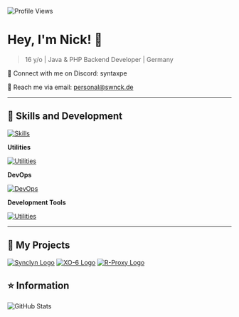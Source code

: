 ![Profile Views](https://komarev.com/ghpvc/?username=ceepkev77&color=006bed)

# Hey, I'm **Nick!** 👋

> 16 y/o | Java & PHP Backend Developer | Germany


💬 Connect with me on Discord: syntaxpe 

📧 Reach me via email: personal@swnck.de

---


## 🚀 Skills and Development

[![Skills](https://skillicons.dev/icons?i=php,java,html,nodejs,css,mysql,cpp,go)](https://github.com/swnck)

**Utilities**

[![Utilities](https://skillicons.dev/icons?i=postman,ubuntu,windows,stackoverflow)](https://github.com/swnck)

**DevOps**

[![DevOps](https://skillicons.dev/icons?i=git,github,gitlab)](https://github.com/swnck)

**Development Tools**

[![Utilities](https://skillicons.dev/icons?i=idea,phpstorm,webstorm,vscode)](https://github.com/swnck)

---

## 📜 My Projects

[![Synclyn Logo](https://avatars.githubusercontent.com/u/143539126?v=4&s=50)](https://www.github.com/Synclyn) 
[![XO-6 Logo](https://avatars.githubusercontent.com/u/165107360?v=4&s=50)](https://www.github.com/XO-6) 
[![R-Proxy Logo](https://avatars.githubusercontent.com/u/161367685?v=4&s=50)](https://www.github.com/R-Proxy) 

## ⭐ Information

![GitHub Stats](https://github-readme-stats.vercel.app/api?username=swnck&include_all_commits=true&count_private=true&show_icons=true&line_height=20&title_color=7A7ADB&icon_color=2234AE&text_color=D3D3D3&bg_color=0,000000,130F40)
